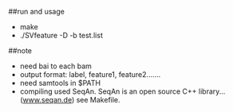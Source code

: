 ##run and usage
* make
* ./SVfeature -D -b test.list

##note
* need bai to each bam
* output format: label, feature1, feature2.......
* need samtools in $PATH
* compiling used SeqAn. SeqAn is an open source C++ library...	(www.seqan.de) see Makefile.
